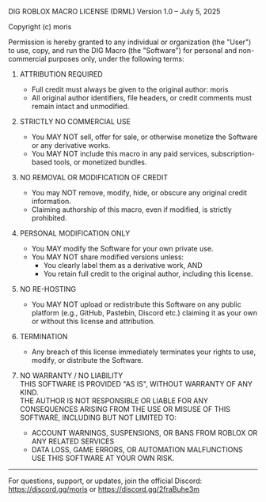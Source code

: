 DIG ROBLOX MACRO LICENSE (DRML)
Version 1.0 – July 5, 2025

Copyright (c) moris

Permission is hereby granted to any individual or organization (the "User") to use, copy, and run the DIG Macro (the "Software") for personal and non-commercial purposes only, under the following terms:

1. ATTRIBUTION REQUIRED
   - Full credit must always be given to the original author: moris
   - All original author identifiers, file headers, or credit comments must remain intact and unmodified.

2. STRICTLY NO COMMERCIAL USE
   - You MAY NOT sell, offer for sale, or otherwise monetize the Software or any derivative works.
   - You MAY NOT include this macro in any paid services, subscription-based tools, or monetized bundles.

3. NO REMOVAL OR MODIFICATION OF CREDIT
   - You may NOT remove, modify, hide, or obscure any original credit information.
   - Claiming authorship of this macro, even if modified, is strictly prohibited.

4. PERSONAL MODIFICATION ONLY
   - You MAY modify the Software for your own private use.
   - You MAY NOT share modified versions unless:
     - You clearly label them as a derivative work, AND
     - You retain full credit to the original author, including this license.

5. NO RE-HOSTING
   - You MAY NOT upload or redistribute this Software on any public platform (e.g., GitHub, Pastebin, Discord etc.) claiming it as your own or without this license and attribution.

6. TERMINATION
   - Any breach of this license immediately terminates your rights to use, modify, or distribute the Software.

7. NO WARRANTY / NO LIABILITY  
   THIS SOFTWARE IS PROVIDED "AS IS", WITHOUT WARRANTY OF ANY KIND.  
   THE AUTHOR IS NOT RESPONSIBLE OR LIABLE FOR ANY CONSEQUENCES ARISING FROM THE USE OR MISUSE OF THIS SOFTWARE, INCLUDING BUT NOT LIMITED TO:  
   - ACCOUNT WARNINGS, SUSPENSIONS, OR BANS FROM ROBLOX OR ANY RELATED SERVICES  
   - DATA LOSS, GAME ERRORS, OR AUTOMATION MALFUNCTIONS  
   USE THIS SOFTWARE AT YOUR OWN RISK.

---
For questions, support, or updates, join the official Discord: https://discord.gg/moris or https://discord.gg/2fraBuhe3m
